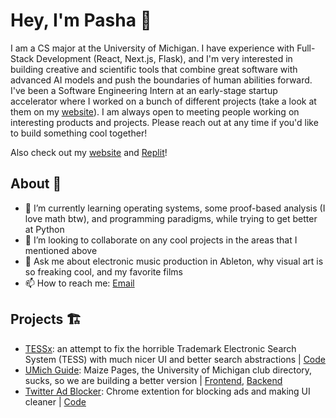 # Hey, I'm Pasha 👋

I am a CS major at the University of Michigan. I have experience with Full-Stack Development (React, Next.js, Flask), and I'm very interested in building creative and scientific tools that combine great software with advanced AI models and push the boundaries of human abilities forward. I've been a Software Engineering Intern at an early-stage startup accelerator where I worked on a bunch of different projects (take a look at them on my [website](https://pashakhomchenko.com/)). I am always open to meeting people working on interesting products and projects. Please reach out at any time if you'd like to build something cool together!

Also check out my [website](https://pashakhomchenko.com/) and [Replit](https://replit.com/@pashakhomchenko)!

## About 📝

- 🌱 I’m currently learning operating systems, some proof-based analysis (I love math btw), and programming paradigms, while trying to get better at Python
- 👯 I’m looking to collaborate on any cool projects in the areas that I mentioned above
- 💬 Ask me about electronic music production in Ableton, why visual art is so freaking cool, and my favorite films
- 📫 How to reach me: [Email](mailto:ahssssap@gmail.com)

## Projects 🏗️

- [TESSx](https://tessx.pashakhomchenko.repl.co/): an attempt to fix the horrible Trademark Electronic Search System (TESS) with much nicer UI and better search abstractions | [Code](https://replit.com/@pashakhomchenko/TESSx)
- [UMich Guide](https://www.maizepages.org/clubs): Maize Pages, the University of Michigan club directory, sucks, so we are building a better version | [Frontend](https://github.com/ruhaan15/betterumichguide), [Backend](https://github.com/ruhaan15/betterumichguide-server)
- [Twitter Ad Blocker](https://chrome.google.com/webstore/detail/twitter-ad-blocker/dhlbmiajajiiploeagcijnmnfiphgmdc): Chrome extention for blocking ads and making UI cleaner | [Code](https://github.com/pashakhomchenko/TwitterAdBlocker)

